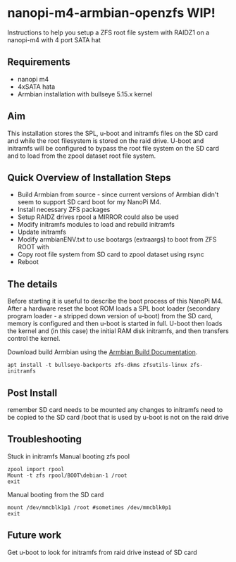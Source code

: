# nanopi-m4-armbian-openzfs WIP!
Instructions to help you setup a ZFS root file system with RAIDZ1 on a nanopi-m4 with 4 port SATA hat
## Requirements
- nanopi m4
- 4xSATA hata
- Armbian installation with bullseye 5.15.x kernel
## Aim
This installation stores the SPL, u-boot and initramfs files on the SD card and while the root filesystem is stored on the raid drive. U-boot and initramfs will be configured to bypass the root file system on the SD card and to load from the zpool dataset root file system.

## Quick Overview of Installation Steps
- Build Armbian from source - since current versions of Armbian didn't seem to support SD card boot for my NanoPi M4.
- Install necessary ZFS packages
- Setup RAIDZ drives rpool a MIRROR could also be used
- Modify initramfs modules to load and rebuild initramfs
- Update initramfs
- Modify armbianENV.txt to use bootargs (extraargs) to boot from ZFS ROOT with  
- Copy root file system from SD card to zpool dataset using rsync
- Reboot

## The details
Before starting it is useful to describe the boot process of this NanoPi M4. After a hardware reset the boot ROM loads a SPL boot loader (secondary program loader - a stripped down version of u-boot) from the SD card, memory is configured and then u-boot is started in full. U-boot then loads the kernel and (in this case) the initial RAM disk initramfs, and then transfers control the kernel.

Download build Armbian using the [Armbian Build Documentation](https://docs.armbian.com/Developer-Guide_Build-Preparation/).

```
apt install -t bullseye-backports zfs-dkms zfsutils-linux zfs-initramfs 
``` 

## Post Install
remember SD card needs to be mounted
any changes to initramfs need to be copied to the SD card
/boot that is used by u-boot is not on the raid drive

## Troubleshooting
Stuck in initramfs
Manual booting zfs pool
```
zpool import rpool
Mount -t zfs rpool/BOOT\debian-1 /root
exit
```
Manual booting from the SD card
```
mount /dev/mmcblk1p1 /root #sometimes /dev/mmcblk0p1
exit
```

## Future work
Get u-boot to look for initramfs from raid drive instead of SD card
